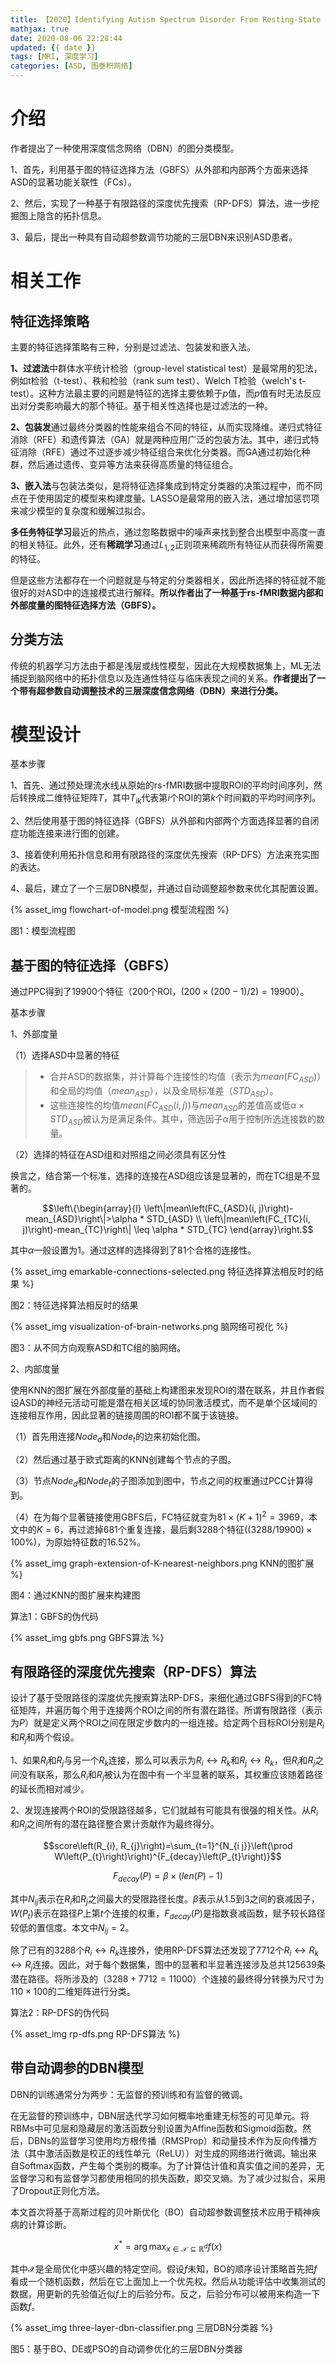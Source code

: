 ```yaml
---
title: 【2020】Identifying Autism Spectrum Disorder From Resting-State fMRI Using Deep Belief Network
mathjax: true
date: 2020-08-06 22:28:44
updated: {{ date }}
tags: [MRI, 深度学习]
categories: [ASD, 图巻积网络]
---
```


# 介绍

作者提出了一种使用深度信念网络（DBN）的图分类模型。

1、首先，利用基于图的特征选择方法（GBFS）从外部和内部两个方面来选择ASD的显著功能关联性（FCs）。

2、然后，实现了一种基于有限路径的深度优先搜索（RP-DFS）算法，进一步挖掘图上隐含的拓扑信息。

3、最后，提出一种具有自动超参数调节功能的三层DBN来识别ASD患者。

# 相关工作

## 特征选择策略

主要的特征选择策略有三种，分别是过滤法、包装发和嵌入法。

**1、过滤法**中群体水平统计检验（group-level statistical test）是最常用的犯法，例如t检验（t-test）、秩和检验（rank sum test）、Welch T检验（welch's t-test）。这种方法最主要的问题是特征的选择主要依赖于$p$值，而$p$值有时无法反应出对分类影响最大的那个特征。基于相关性选择也是过滤法的一种。

**2、包装发**通过最终分类器的性能来组合不同的特征，从而实现降维。递归式特征消除（RFE）和遗传算法（GA）就是两种应用广泛的包装方法。其中，递归式特征消除（RFE）通过不过逐步减少特征组合来优化分类器。而GA通过初始化种群，然后通过遗传、变异等方法来获得高质量的特征组合。

**3、嵌入法**与包装法类似，是将特征选择集成到特定分类器的决策过程中，而不同点在于使用固定的模型来构建度量。LASSO是最常用的嵌入法，通过增加惩罚项来减少模型的复杂度和缓解过拟合。

**多任务特征学习**最近的热点，通过忽略数据中的噪声来找到整合出模型中高度一直的相关特征。此外，还有**稀疏学习**通过$L_{1, 2}$正则项来稀疏所有特征从而获得所需要的特征。

但是这些方法都存在一个问题就是与特定的分类器相关，因此所选择的特征就不能很好的对ASD中的连接模式进行解释。**所以作者出了一种基于rs-fMRI数据内部和外部度量的图特征选择方法（GBFS）。**

## 分类方法

传统的机器学习方法由于都是浅层或线性模型，因此在大规模数据集上，ML无法捕捉到脑网络中的拓扑信息以及连通性特征与临床表现之间的关系。**作者提出了一个带有超参数自动调整技术的三层深度信念网络（DBN）来进行分类。**

# 模型设计

基本步骤

1、首先、通过预处理流水线从原始的rs-fMRI数据中提取ROI的平均时间序列，然后转换成二维特征矩阵$T$，其中$T_{ik}$代表第$i$个ROI的第$k$个时间戳的平均时间序列。

2、然后使用基于图的特征选择（GBFS）从外部和内部两个方面选择显著的自闭症功能连接来进行图的创建。

3、接着使利用拓扑信息和用有限路径的深度优先搜索（RP-DFS）方法来充实图的表达。

4、最后，建立了一个三层DBN模型，并通过自动调整超参数来优化其配置设置。

{% asset_img flowchart-of-model.png 模型流程图 %}

图1：模型流程图

## 基于图的特征选择（GBFS）

通过PPC得到了19900个特征（200个ROI，$(200 \times(200-1) / 2)=19900$）。

基本步骤

1、外部度量

（1）选择ASD中显著的特征

>* 合并ASD的数据集，并计算每个连接性的均值（表示为$mean(FC_{ASD})$）和全局的均值（$mean_{ASD}$），以及全局标准差（$STD_{ASD}$）。
>* 这些连接性的均值$mean(FC_{ASD}(i, j))$与$mean_{ASD}$的差值高或低$\alpha \times STD_{ASD}$被认为是满足条件。其中，筛选因子$\alpha$用于控制所选连接数的数量。

（2）选择的特征在ASD组和对照组之间必须具有区分性

换言之，结合第一个标准，选择的连接在ASD组应该是显著的，而在TC组是不显著的。

$$\left\{\begin{array}{l}
\left\|mean\left(FC_{ASD}(i, j)\right)-mean_{ASD}\right\|>\alpha * STD_{ASD} \\
\left\|mean\left(FC_{TC}(i, j)\right)-mean_{TC}\right\| \leq \alpha * STD_{TC}
\end{array}\right.$$

其中$\alpha$一般设置为1。通过这样的选择得到了81个合格的连接性。

{% asset_img emarkable-connections-selected.png 特征选择算法相反时的结果 %}

图2：特征选择算法相反时的结果

{% asset_img visualization-of-brain-networks.png 脑网络可视化 %}

图3：从不同方向观察ASD和TC组的脑网络。

2、内部度量

使用KNN的图扩展在外部度量的基础上构建图来发现ROI的潜在联系，并且作者假设ASD的神经元活动可能是潜在相关区域的协同激活模式，而不是单个区域间的连接相互作用，因此显著的链接周围的ROI都不属于该链接。

（1）首先用连接$Node_{d}$和$Node_{t}$的边来初始化图。

（2）然后通过基于欧式距离的KNN创建每个节点的子图。

（3）节点$Node_{d}$和$Node_{t}$的子图添加到图中，节点之间的权重通过PCC计算得到。

（4）在为每个显著链接使用GBFS后，FC特征就变为$81 \times(K+1)^{2}=3969$，本文中的$K=6$，再过滤掉681个重复连接，最后剩3288个特征$((3288 / 19900) \times 100 \%)$，为原始特征数的$16.52\%$。

{% asset_img graph-extension-of-K-nearest-neighbors.png KNN的图扩展 %}

图4：通过KNN的图扩展来构建图

算法1：GBFS的伪代码

{% asset_img gbfs.png GBFS算法 %}

## 有限路径的深度优先搜索（RP-DFS）算法

设计了基于受限路径的深度优先搜索算法RP-DFS，来细化通过GBFS得到的FC特征矩阵，并遍历每个用于连接两个ROI之间的所有潜在路径。所谓有限路径（表示为$P$）就是定义两个ROI之间在限定步数内的一组连接。给定两个目标ROI分别是$R_{i}$和$R_{j}$和两个假设。

1、如果$R_{i}$和$R_{j}$与另一个$R_{k}$连接，那么可以表示为$R_{i} \leftrightarrow R_{k}$和$R_{j} \leftrightarrow R_{k}$，但$R_{i}$和$R_{j}$之间没有联系，那么$R_{i}$和$R_{j}$被认为在图中有一个半显著的联系，其权重应该随着路径的延长而相对减少。

2、发现连接两个ROI的受限路径越多，它们就越有可能具有很强的相关性。从$R_{i}$和$R_{j}$之间所有的潜在路径整合累计贡献作为最终得分。

$$score\left(R_{i}, R_{j}\right)=\sum_{t=1}^{N_{i j}}\left(\prod W\left(P_{t}\right)\right)^{F_{decay}\left(P_{t}\right)}$$

$$F_{decay}(P)=\beta \times(len(P)-1)$$

其中$N_{i j}$表示在$R_{i}$和$R_{j}$之间最大的受限路径长度。$\beta$表示从1.5到3之间的衰减因子，$W\left(P_{t}\right)$表示在路径$P$上第$t$个连接的权重，$F_{decay}(P)$是指数衰减函数，赋予较长路径较低的置信度。本文中$N_{i j}=2$。

除了已有的3288个$R_{i} \leftrightarrow R_{k}$连接外，使用RP-DFS算法还发现了7712个$R_{i} \leftrightarrow R_{k} \leftrightarrow R_{j}$连接。因此，对于每个数据集，图中的显著和半显著连接涉及总共125639条潜在路径。将所涉及的$（3288+7712=11000）$个连接的最终得分转换为尺寸为$110 \times 100$的二维矩阵进行分类。

算法2：RP-DFS的伪代码

{% asset_img rp-dfs.png RP-DFS算法 %}

## 带自动调参的DBN模型

DBN的训练通常分为两步：无监督的预训练和有监督的微调。

在无监督的预训练中，DBN层迭代学习如何概率地重建无标签的可见单元。将RBMs中可见层和隐藏层的激活函数分别设置为Affine函数和Sigmoid函数。然后，DBNs的监督学习使用均方根传播（RMSProp）和动量技术作为反向传播方法（其中激活函数是校正的线性单元（ReLU））对生成的网络进行微调。输出来自Softmax函数，产生每个类别的概率。为了计算估计值和真实值之间的差异，无监督学习和有监督学习都使用相同的损失函数，即交叉熵。为了减少过拟合，采用了Dropout正则化方法。

本文首次将基于高斯过程的贝叶斯优化（BO）自动超参数调整技术应用于精神疾病的计算诊断。

$$x^{*}=\arg \max _{x \in \mathcal{X} \subseteq \mathbb{R}^{d}} f(x)$$

其中$\mathcal{X}$是全局优化中感兴趣的特定空间。假设$f$未知，BO的顺序设计策略首先把$f$看成一个随机函数，然后在它上面加上一个优先权。然后从功能评估中收集测试的数据，用更新的先验值近似$f$上的后验分布。反之，后验分布可以被用来构造一下函数$f$。

{% asset_img three-layer-dbn-classifier.png 三层DBN分类器 %}

图5：基于BO、DE或PSO的自动调参优化的三层DBN分类器